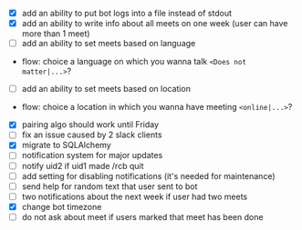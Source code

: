 - [x] add an ability to put bot logs into a file instead of stdout
- [x] add an ability to write info about all meets on one week (user can have more than 1 meet)
- [ ] add an ability to set meets based on language
* flow: choice a language on which you wanna talk `<Does not matter|...>`?
- [ ] add an ability to set meets based on location
* flow: choice a location in which you wanna have meeting `<online|...>`?
- [x] pairing algo should work until Friday
- [ ] fix an issue caused by 2 slack clients
- [x] migrate to SQLAlchemy
- [ ] notification system for major updates
- [ ] notify uid2 if uid1 made /rcb quit
- [ ] add setting for disabling notifications (it's needed for maintenance)
- [ ] send help for random text that user sent to bot
- [ ] two notifications about the next week if user had two meets
- [x] change bot timezone
- [ ] do not ask about meet if users marked that meet has been done
